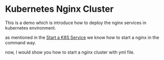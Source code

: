 # Kubernetes Nginx Cluster
This is a demo which is introduce how to deploy the nginx services in kubernetes 
environment.

as mentioned in the [Start a K8S Service](https://github.com/fasimito/kubernetes-cluster/tree/master/3.start-a-k8s-service) we know how to start a 
nginx in the command way.

now, I would show you how to start a nginx cluster with yml file.

